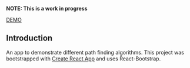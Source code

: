 **NOTE: This is a work in progress**

[DEMO](https://caleworkman.github.io/pathfinding-visualizer/)

## Introduction
An app to demonstrate different path finding algorithms.
This project was bootstrapped with [Create React App](https://github.com/facebook/create-react-app)
and uses React-Bootstrap.
